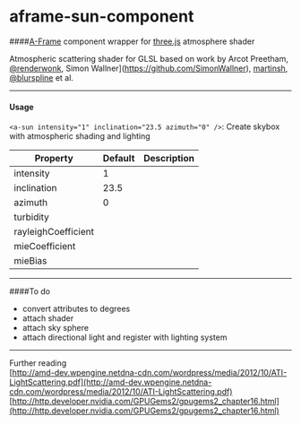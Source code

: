 # aframe-sun-component
####[A-Frame](https://github.com/aframevr) component wrapper for [three.js](https://github.com/mrdoob/three.js) atmosphere shader

Atmospheric scattering shader for GLSL based on work by Arcot Preetham, [@renderwonk](https://twitter.com/renderwonk?lang=en-gb), Simon Wallner](https://github.com/SimonWallner), [martinsh](https://github.com/martinsh), [@blurspline](https://github.com/zz85) et al.   
   
***
#### Usage
``` <a-sun intensity="1" inclination="23.5 azimuth="0" /> ```: Create skybox with atmospheric shading and lighting   

|Property|Default|Description| 
|---|---|---|
|intensity|1|   | 
|inclination|23.5|   | 
|azimuth| 0 |   | 
|turbidity|   |   | 
|rayleighCoefficient|   |   | 
|mieCoefficient|   |   | 
|mieBias|   |   |   

---
####To do   

* convert attributes to degrees 
* attach shader 
* attach sky sphere
* attach directional light and register with lighting system   

***
Further reading  
[http://amd-dev.wpengine.netdna-cdn.com/wordpress/media/2012/10/ATI-LightScattering.pdf](http://amd-dev.wpengine.netdna-cdn.com/wordpress/media/2012/10/ATI-LightScattering.pdf)  
[http://http.developer.nvidia.com/GPUGems2/gpugems2_chapter16.html](http://http.developer.nvidia.com/GPUGems2/gpugems2_chapter16.html)  
